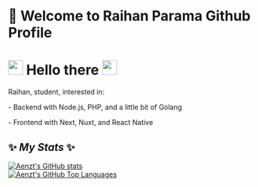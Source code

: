 # 🔭 Welcome to Raihan Parama Github Profile

<h1>
  <img src="https://media.giphy.com/media/hvRJCLFzcasrR4ia7z/giphy.gif" width="30px"/>
  Hello there
  <img src="https://media.giphy.com/media/hvRJCLFzcasrR4ia7z/giphy.gif" width="30px"/>
</h1>

<p>Raihan, student, interested in:  </p>
<p>- Backend with Node.js, PHP, and a little bit of Golang</p>
<p>- Frontend with Next, Nuxt, and React Native</p>

## ✨ _My Stats_ ✨


[![Aenzt's GitHub stats](https://github-readme-stats.vercel.app/api?username=aenzt&show_icons=true&theme=tokyonight)](https://github.com/aenzt)
<br>
[![Aenzt's GitHub Top Languages](https://github-readme-stats.vercel.app/api/top-langs/?username=aenzt&layout=compact&theme=tokyonight)](https://github.com/aenzt)


<!--
**aenzt/aenzt** is a ✨ _special_ ✨ repository because its `README.md` (this file) appears on your GitHub profile.

Here are some ideas to get you started:

- 🔭 I’m currently working on ...
- 🌱 I’m currently learning ...
- 👯 I’m looking to collaborate on ...
- 🤔 I’m looking for help with ...
- 💬 Ask me about ...
- 📫 How to reach me: ...
- 😄 Pronouns: ...
- ⚡ Fun fact: ...
-->
